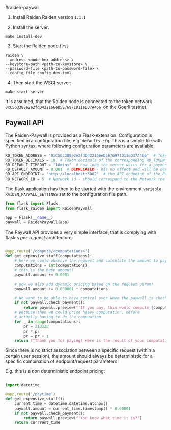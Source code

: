 #raiden-paywall


1) Install Raiden
Raiden version `1.1.1`

2) Install the server:

```shell
make install-dev
```

3) Start the Raiden node first

```shell
raiden \
--address <node-hex-address> \
--keystore-path <path-to-keystore> \
--password-file <path-to-password-file> \
--config-file config-dev.toml
```

4) Then start the WSGI server:

```shell
make start-server
```

It is assumed, that the Raiden node is connected to the token network `0xC563388e2e2fdD422166eD5E76971D11eD37A466 `on the Goerli testnet.




## Paywall API

The Raiden-Paywall is provided as a Flask-extension.
Configuration is specified in a configuration file, e.g. `defaults.cfg`.
This is a simple file with Python syntax, where following configuration 
parameters are available:

```python
RD_TOKEN_ADDRESS = "0xC563388e2e2fdD422166eD5E76971D11eD37A466"  # Token address of the token to receive paywall payments
RD_TOKEN_DECIMALS = 18  # Token decimals of the corresponding RD_TOKEN_ADDRESS, used to convert the relative amount to absolute
RD_DEFAULT_TIMEOUT = "10mins"  # how long the server waits for a payment after a payment request is sent
RD_DEFAULT_AMOUNT = 0.001  # DEPRECATED - has no effect and will be deprecated
RD_API_ENDPOINT = 'http://localhost:5002'  # the API endpoint of the Raiden node that receives paywall payments
RD_NETWORK_ID = 5  # Network id - should correspond to the Network the Raiden node is running on. Currently only 5 (GOERLI) supported
```

The flask application has then to be started with the environment `variable RAIDEN_PAYWALL_SETTINGS` set to the configuration file path.



```python
from flask import Flask
from flask_raiden import RaidenPaywall

app = Flask(__name__)
paywall = RaidenPaywall(app)

```

The Paywall API provides a very simple interface, that is complying with flask's *per-request*
architecture:


``` python

@app.route('/compute/<computations>')
def get_expensive_stuff(computations):
    # here we could observe the request and calculate the amount to pay based on request data
    computations = int(computations)
    # this is the base amount!
    paywall.amount += 0.0001

    # now we also add dynamic pricing based on the request param!
    paywall.amount += 0.000001 * computations

    # We want to be able to have control over when the paywall is checked.
    if not paywall.check_payment():
        return paywall.preview(f'If you pay, this would compute {computations} rounds of computations!')
    # Because then we could price heavy computation, before 
    # actually having to do the compuation
    for _ in range(computations):
        pr = 213123
        pr * pr
        pr = pr + 1
    return f"Thank you for paying! Here is the result of your computation: {pr}"
```

Since there is no strict association between a specific request
(within a certain user session), the amount should always be deterministic
for a specific combination of endpoint/request parameters!

E.g. this is a non deterministic endpoint pricing:

```python

import datetime

@app.route('/paytime')
def get_expensive_stuff():
	current_time = datetime.datetime.utcnow()
	paywall.amount = current_time.timestamp() * 0.00001
	if not paywall.check_payment():
		return paywall.preview(f'You know what time it is?')
	return currrent_time
```

